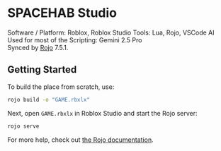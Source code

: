 # SPACEHAB Studio
Software / Platform: Roblox, Roblox Studio
Tools: Lua, Rojo, VSCode
AI Used for most of the Scripting: Gemini 2.5 Pro
<br>
Synced by [Rojo](https://github.com/rojo-rbx/rojo) 7.5.1.

## Getting Started
To build the place from scratch, use:

```bash
rojo build -o "GAME.rbxlx"
```

Next, open `GAME.rbxlx` in Roblox Studio and start the Rojo server:

```bash
rojo serve
```

For more help, check out [the Rojo documentation](https://rojo.space/docs).
